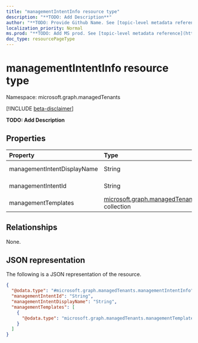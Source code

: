 ```yaml
---
title: "managementIntentInfo resource type"
description: "**TODO: Add Description**"
author: "**TODO: Provide Github Name. See [topic-level metadata reference](https://msgo.azurewebsites.net/add/document/guidelines/metadata.html#topic-level-metadata)**"
localization_priority: Normal
ms.prod: "**TODO: Add MS prod. See [topic-level metadata reference](https://msgo.azurewebsites.net/add/document/guidelines/metadata.html#topic-level-metadata)**"
doc_type: resourcePageType
---
```


# managementIntentInfo resource type

Namespace: microsoft.graph.managedTenants

[!INCLUDE [beta-disclaimer](../../includes/beta-disclaimer.md)]

**TODO: Add Description**

## Properties
|Property|Type|Description|
|:---|:---|:---|
|managementIntentDisplayName|String|**TODO: Add Description**|
|managementIntentId|String|**TODO: Add Description**|
|managementTemplates|[microsoft.graph.managedTenants.managementTemplateDetailedInfo](../resources/managedtenants-managementtemplatedetailedinfo.md) collection|**TODO: Add Description**|

## Relationships
None.

## JSON representation
The following is a JSON representation of the resource.
<!-- {
  "blockType": "resource",
  "@odata.type": "microsoft.graph.managedTenants.managementIntentInfo"
}
-->
``` json
{
  "@odata.type": "#microsoft.graph.managedTenants.managementIntentInfo",
  "managementIntentId": "String",
  "managementIntentDisplayName": "String",
  "managementTemplates": [
    {
      "@odata.type": "microsoft.graph.managedTenants.managementTemplateDetailedInfo"
    }
  ]
}
```

